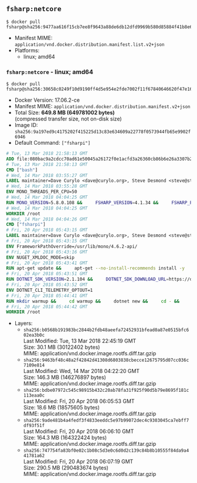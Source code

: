 ## `fsharp:netcore`

```console
$ docker pull fsharp@sha256:9477aa616f15cb7ee8f9643a88de6db12dfd9969b580d85884f41b8e680579e7
```

-	Manifest MIME: `application/vnd.docker.distribution.manifest.list.v2+json`
-	Platforms:
	-	linux; amd64

### `fsharp:netcore` - linux; amd64

```console
$ docker pull fsharp@sha256:30658c0249f10d9190ff4d5e954e2fde7002f11f67840646620f47e167bc9903
```

-	Docker Version: 17.06.2-ce
-	Manifest MIME: `application/vnd.docker.distribution.manifest.v2+json`
-	Total Size: **649.8 MB (649781002 bytes)**  
	(compressed transfer size, not on-disk size)
-	Image ID: `sha256:9a197ed9c4175202f415225d13c83e634609a22778f0573944fb65e9902f6946`
-	Default Command: `["fsharpi"]`

```dockerfile
# Tue, 13 Mar 2018 21:58:13 GMT
ADD file:080bac9a2cdcc70ad61e50045a26172f0e1acfd3a26360cb86b6e26a3307b2e1 in / 
# Tue, 13 Mar 2018 21:58:13 GMT
CMD ["bash"]
# Wed, 14 Mar 2018 03:55:27 GMT
LABEL maintainer=Dave Curylo <dave@curylo.org>, Steve Desmond <steve@stevedesmond.ca>
# Wed, 14 Mar 2018 03:55:28 GMT
ENV MONO_THREADS_PER_CPU=50
# Wed, 14 Mar 2018 04:04:25 GMT
RUN MONO_VERSION=5.8.0.108 &&     FSHARP_VERSION=4.1.34 &&     FSHARP_PREFIX=/usr &&     FSHARP_GACDIR=/usr/lib/mono/gac &&     FSHARP_BASENAME=fsharp-$FSHARP_VERSION &&     FSHARP_ARCHIVE=$FSHARP_VERSION.tar.gz &&     FSHARP_ARCHIVE_URL=https://github.com/fsharp/fsharp/archive/$FSHARP_VERSION.tar.gz &&     apt-key adv --keyserver hkp://p80.pool.sks-keyservers.net:80 --recv-keys 3FA7E0328081BFF6A14DA29AA6A19B38D3D831EF &&     echo "deb http://download.mono-project.com/repo/debian jessie/snapshots/$MONO_VERSION main" > /etc/apt/sources.list.d/mono-official.list &&     apt-get update -y &&     apt-get --no-install-recommends install -y autoconf libtool pkg-config make automake nuget mono-devel msbuild ca-certificates-mono &&     rm -rf /var/lib/apt/lists/* &&     mkdir -p /tmp/src &&     cd /tmp/src &&     printf "namespace a { class b { public static void Main(string[] args) { new System.Net.WebClient().DownloadFile(\"%s\", \"%s\");}}}" $FSHARP_ARCHIVE_URL $FSHARP_ARCHIVE > download-fsharp.cs &&     mcs download-fsharp.cs && mono download-fsharp.exe && rm download-fsharp.exe download-fsharp.cs &&     tar xf $FSHARP_ARCHIVE &&     cd $FSHARP_BASENAME &&     ./autogen.sh --prefix=$FSHARP_PREFIX --with-gacdir=$FSHARP_GACDIR &&     make &&     make install &&     cd ~ &&     rm -rf /tmp/src /tmp/NuGetScratch ~/.nuget ~/.config ~/.local &&     apt-get purge -y autoconf libtool make automake &&     apt-get clean
# Wed, 14 Mar 2018 04:04:25 GMT
WORKDIR /root
# Wed, 14 Mar 2018 04:04:26 GMT
CMD ["fsharpi"]
# Fri, 20 Apr 2018 05:43:15 GMT
LABEL maintainer=Dave Curylo <dave@curylo.org>, Steve Desmond <steve@stevedesmond.ca>
# Fri, 20 Apr 2018 05:43:15 GMT
ENV FrameworkPathOverride=/usr/lib/mono/4.6.2-api/
# Fri, 20 Apr 2018 05:43:16 GMT
ENV NUGET_XMLDOC_MODE=skip
# Fri, 20 Apr 2018 05:43:41 GMT
RUN apt-get update &&     apt-get --no-install-recommends install -y     curl     libunwind8     gettext     apt-transport-https     libc6     libcurl3     libgcc1     libgssapi-krb5-2     libicu52     liblttng-ust0     libssl1.0.0     libstdc++6     libunwind8     libuuid1     zlib1g &&     rm -rf /var/lib/apt/lists/*
# Fri, 20 Apr 2018 05:43:51 GMT
RUN DOTNET_SDK_VERSION=2.1.104 &&     DOTNET_SDK_DOWNLOAD_URL=https://dotnetcli.blob.core.windows.net/dotnet/Sdk/$DOTNET_SDK_VERSION/dotnet-sdk-$DOTNET_SDK_VERSION-linux-x64.tar.gz &&     DOTNET_SDK_DOWNLOAD_SHA=813334694667f8c1389d88cd3128a7749f4f65b13a0a8e2cb47380823849b8fe7f4816ab66c2d77e589fac9cb5748390b262beae9673aef86cad5a3d8f24986e &&     curl -SL $DOTNET_SDK_DOWNLOAD_URL --output dotnet.tar.gz &&     echo "$DOTNET_SDK_DOWNLOAD_SHA dotnet.tar.gz" | sha512sum -c - &&     mkdir -p /usr/share/dotnet &&     tar -zxf dotnet.tar.gz -C /usr/share/dotnet &&     rm dotnet.tar.gz &&     ln -s /usr/share/dotnet/dotnet /usr/bin/dotnet
# Fri, 20 Apr 2018 05:43:52 GMT
ENV DOTNET_CLI_TELEMETRY_OPTOUT=1
# Fri, 20 Apr 2018 05:44:41 GMT
RUN mkdir warmup &&     cd warmup &&     dotnet new &&     cd - &&     rm -rf warmup /tmp/NuGetScratch
# Fri, 20 Apr 2018 05:44:42 GMT
WORKDIR /root
```

-	Layers:
	-	`sha256:b0568b191983bc2844b2fdb48aeefa72452931bfead0a87e0515bfc602ea3b0c`  
		Last Modified: Tue, 13 Mar 2018 22:45:19 GMT  
		Size: 30.1 MB (30122402 bytes)  
		MIME: application/vnd.docker.image.rootfs.diff.tar.gzip
	-	`sha256:9463bf48c48a2f42842d41308d6803838cbecce12675795d07cc036c7109e814`  
		Last Modified: Wed, 14 Mar 2018 04:22:20 GMT  
		Size: 146.3 MB (146276897 bytes)  
		MIME: application/vnd.docker.image.rootfs.diff.tar.gzip
	-	`sha256:bdbe07972c545c98915b432c20ab78fa31f925f90d5b79e8695f181c113eaa0c`  
		Last Modified: Fri, 20 Apr 2018 06:05:53 GMT  
		Size: 18.6 MB (18575605 bytes)  
		MIME: application/vnd.docker.image.rootfs.diff.tar.gzip
	-	`sha256:9ade481b4a4fedf3f4833eeddc5e97b99072dec4c9303045ca7ebff7df93f51f`  
		Last Modified: Fri, 20 Apr 2018 06:06:10 GMT  
		Size: 164.3 MB (164322424 bytes)  
		MIME: application/vnd.docker.image.rootfs.diff.tar.gzip
	-	`sha256:747754fa83bf0e02c1b08c5d3e0c6d0d2c139c84b8b10555f84da9a441781a62`  
		Last Modified: Fri, 20 Apr 2018 06:07:19 GMT  
		Size: 290.5 MB (290483674 bytes)  
		MIME: application/vnd.docker.image.rootfs.diff.tar.gzip
